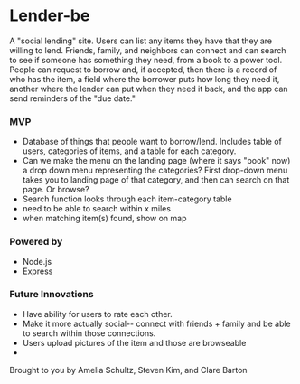 <h1>Lender-be</h1>

A "social lending" site. Users can list any items they have that they are willing to lend. Friends, family, and neighbors can connect and  can search to see if someone has something they need, from a book to a power tool. 
<br>
People can request to borrow and, if accepted, then there is a record of who has the item, a field where the borrower puts how long they need it, another where the lender can put when they need it back, and the app can send reminders of the "due date." 
<br>

<h3>MVP</h3>
<ul>
  <li>Database of things that people want to borrow/lend. Includes table of users, categories of items, and a table for each category.   </li>
  <li>Can we make the menu on the landing page (where it says "book" now) a drop down menu representing the categories? First drop-down menu takes you to landing page of that category, and then can search on that page. Or browse?</li>
  <li>Search function looks through each item-category table </li>
  <li>need to be able to search within x miles</li>
  <li>when matching item(s) found, show on map</li>
</ul>

<h3>Powered by</h3>
<ul>
  <li>Node.js</li>
  <li>Express</li>
</ul>

<h3>Future Innovations</h3>
<ul>
  <li>Have ability for users to rate each other.</li>
  <li>Make it more actually social-- connect with friends + family and be able to search within those connections. </li>
  <li>Users upload pictures of the item and those are browseable<li>
</ul>

Brought to you by Amelia Schultz, Steven Kim, and Clare Barton
